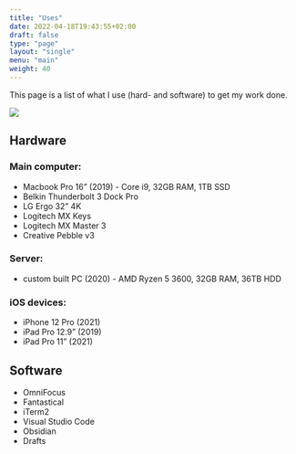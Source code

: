 ```yaml
---
title: "Uses"
date: 2022-04-18T19:43:55+02:00
draft: false
type: "page"
layout: "single"
menu: "main"
weight: 40
---
```

This page is a list of what I use (hard- and software) to get my work done.


![](/img/uses.jpeg)

## Hardware

### Main computer:

- Macbook Pro 16” (2019) - Core i9, 32GB RAM, 1TB SSD
- Belkin Thunderbolt 3 Dock Pro
- LG Ergo 32” 4K
- Logitech MX Keys
- Logitech MX Master 3
- Creative Pebble v3

### Server:

- custom built PC (2020) - AMD Ryzen 5 3600, 32GB RAM, 36TB HDD

### iOS devices:

- iPhone 12 Pro (2021)
- iPad Pro 12.9” (2019)
- iPad Pro 11” (2021)

## Software

- OmniFocus
- Fantastical
- iTerm2
- Visual Studio Code
- Obsidian
- Drafts

